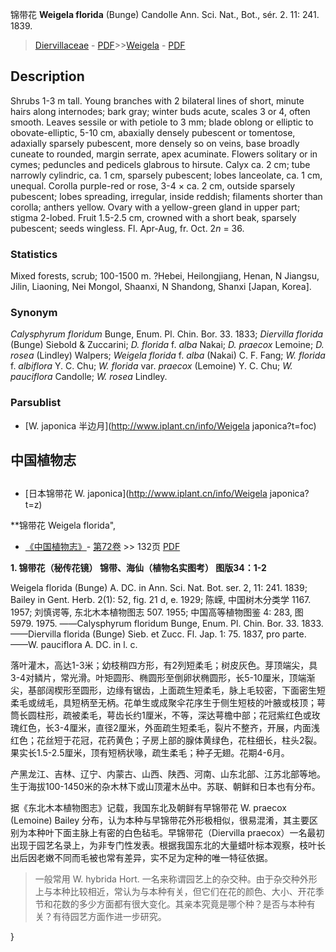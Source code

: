 锦带花 **Weigela florida** (Bunge) Candolle Ann. Sci. Nat., Bot., sér. 2. 11: 241. 1839.

> [Diervillaceae](http://www.iplant.cn/info/Diervillaceae?t=foc) - [PDF](http://www.iplant.cn/foc/pdf/Diervillaceae.pdf)>>[Weigela](http://www.iplant.cn/info/Weigela?t=foc) - [PDF](http://www.iplant.cn/foc/pdf/Weigela.pdf)

## Description

Shrubs 1-3 m tall. Young branches with 2 bilateral lines of short, minute hairs along internodes; bark gray; winter buds acute, scales 3 or 4, often smooth. Leaves sessile or with petiole to 3 mm; blade oblong or elliptic to obovate-elliptic, 5-10 cm, abaxially densely pubescent or tomentose, adaxially sparsely pubescent, more densely so on veins, base broadly cuneate to rounded, margin serrate, apex acuminate. Flowers solitary or in cymes; peduncles and pedicels glabrous to hirsute. Calyx ca. 2 cm; tube narrowly cylindric, ca. 1 cm, sparsely pubescent; lobes lanceolate, ca. 1 cm, unequal. Corolla purple-red or rose, 3-4 × ca. 2 cm, outside sparsely pubescent; lobes spreading, irregular, inside reddish; filaments shorter than corolla; anthers yellow. Ovary with a yellow-green gland in upper part; stigma 2-lobed. Fruit 1.5-2.5 cm, crowned with a short beak, sparsely pubescent; seeds wingless. Fl. Apr-Aug, fr. Oct. 2*n* = 36.

### Statistics
Mixed forests, scrub; 100-1500 m. ?Hebei, Heilongjiang, Henan, N Jiangsu, Jilin, Liaoning, Nei Mongol, Shaanxi, N Shandong, Shanxi [Japan, Korea].

### Synonym
*Calysphyrum floridum* Bunge, Enum. Pl. Chin. Bor. 33. 1833; *Diervilla florida* (Bunge) Siebold & Zuccarini; *D. florida* f. *alba* Nakai; *D. praecox* Lemoine; *D. rosea* (Lindley) Walpers; *Weigela florida* f. *alba* (Nakai) C. F. Fang; *W. florida* f. *albiflora* Y. C. Chu; *W. florida* var. *praecox* (Lemoine) Y. C. Chu; *W. pauciflora* Candolle; *W. rosea* Lindley.

### Parsublist

* [W.  japonica  半边月](http://www.iplant.cn/info/Weigela japonica?t=foc)

## 中国植物志

## 
* [日本锦带花  W.  japonica](http://www.iplant.cn/info/Weigela japonica?t=z)

**锦带花 Weigela florida",

* [《中国植物志》](http://www.iplant.cn/frps)- [第72卷](http://www.iplant.cn/frps/vol/72) >> 132页 [PDF](http://www.iplant.cn/frps/pdf/72/132.PDF)

**1. 锦带花（秘传花镜）  锦带、海仙（植物名实图考）  图版34：1-2**

Weigela florida (Bunge) A. DC. in Ann. Sci. Nat. Bot. ser. 2, 11: 241. 1839; Bailey in Gent. Herb. 2(1): 52, fig. 21 d, e. 1929; 陈嵘, 中国树木分类学 1167. 1957; 刘慎谔等, 东北木本植物图志 507. 1955; 中国高等植物图鉴 4: 283, 图5979. 1975. ——Calysphyrum floridum Bunge, Enum. Pl. Chin. Bor. 33. 1833. ——Diervilla florida (Bunge) Sieb. et Zucc. Fl. Jap. 1: 75. 1837, pro parte. ——W. pauciflora A. DC. in l. c.

落叶灌木，高达1-3米；幼枝稍四方形，有2列短柔毛；树皮灰色。芽顶端尖，具3-4对鳞片，常光滑。叶矩圆形、椭圆形至倒卵状椭圆形，长5-10厘米，顶端渐尖，基部阔楔形至圆形，边缘有锯齿，上面疏生短柔毛，脉上毛较密，下面密生短柔毛或绒毛，具短柄至无柄。花单生或成聚伞花序生于侧生短枝的叶腋或枝顶；萼筒长圆柱形，疏被柔毛，萼齿长约1厘米，不等，深达萼檐中部；花冠紫红色或玫瑰红色，长3-4厘米，直径2厘米，外面疏生短柔毛，裂片不整齐，开展，内面浅红色；花丝短于花冠，花药黄色；子房上部的腺体黄绿色，花柱细长，柱头2裂。果实长1.5-2.5厘米，顶有短柄状喙，疏生柔毛；种子无翅。花期4-6月。

产黑龙江、吉林、辽宁、内蒙古、山西、陕西、河南、山东北部、江苏北部等地。生于海拔100-1450米的杂木林下或山顶灌木丛中。苏联、朝鲜和日本也有分布。

据《东北木本植物图志》记载，我国东北及朝鲜有早锦带花 W. praecox (Lemoine) Bailey 分布，认为本种与早锦带花外形极相似，很易混淆，其主要区别为本种叶下面主脉上有密的白色毡毛。早锦带花（Diervilla praecox）一名最初出现于园艺名录上，为非专门性发表。根据我国东北的大量蜡叶标本观察，枝叶长出后因老嫩不同而毛被也常有差异，实不足为定种的唯一特征依据。

> 一般常用 W. hybrida Hort. 一名来称谓园艺上的杂交种。由于杂交种外形上与本种比较相近，常认为与本种有关，但它们在花的颜色、大小、开花季节和花数的多少方面都有很大变化。其亲本究竟是哪个种？是否与本种有关？有待园艺方面作进一步研究。

}